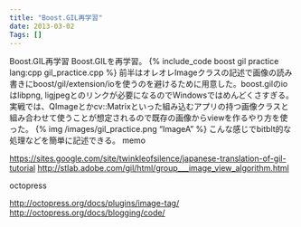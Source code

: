```yaml
---
title: "Boost.GIL再学習"
date: 2013-03-02
Tags: []
---
```


Boost.GIL再学習
Boost.GILを再学習。
{% include_code boost gil practice lang:cpp gil_practice.cpp %}
前半はオレオレImageクラスの記述で画像の読み書きにboost/gil/extension/ioを使うのを避けるために用意した。boost.gilのioはlibpng,
ligjpegとのリンクが必要になるのでWindowsではめんどくさすぎる。実戦では、QImageとかcv::Matrixといった組み込むアプリの持つ画像クラスと組み合わせて使うことが想定されるので既存の画像からviewを作るやり方を使った。
{% img /images/gil_practice.png “ImageA” %}
こんな感じでbitblt的な処理などを簡単に記述できる。
memo

https://sites.google.com/site/twinkleofsilence/japanese-translation-of-gil-tutorial
http://stlab.adobe.com/gil/html/group___image_view_algorithm.html

octopress

http://octopress.org/docs/plugins/image-tag/
http://octopress.org/docs/blogging/code/

